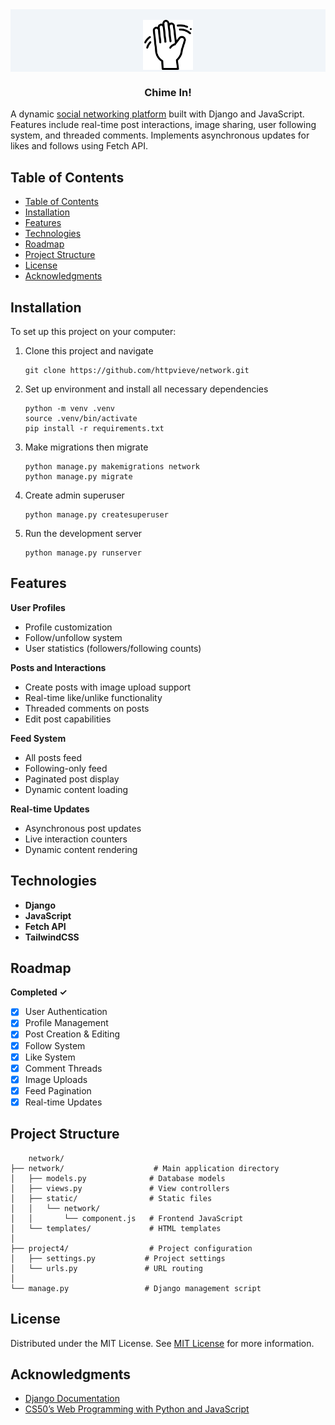 

<div style="background: #F1F5F9;" align="center"><br>
<img src="network/static/network/wave.png" alt="Logo" width="80" height="80">
</div>

<h3 align="center">Chime In!</h3>

A dynamic [social networking platform](https://cs50.harvard.edu/web/2020/projects/4/network/) built with Django and JavaScript.
Features include real-time post interactions, image sharing, user following system, and threaded comments.
Implements asynchronous updates for likes and follows using Fetch API.

## Table of Contents

- [Table of Contents](#table-of-contents)
- [Installation](#installation)
- [Features](#features)
- [Technologies](#technologies)
- [Roadmap](#roadmap)
- [Project Structure](#project-structure)
- [License](#license)
- [Acknowledgments](#acknowledgments)

## Installation

To set up this project on your computer:

1. Clone this project and navigate

   ```
   git clone https://github.com/httpvieve/network.git
   ```

2. Set up environment and install all necessary dependencies

   ```
   python -m venv .venv
   source .venv/bin/activate
   pip install -r requirements.txt
   ```

3. Make migrations then migrate
   ```
   python manage.py makemigrations network
   python manage.py migrate
   ```
3. Create admin superuser
   ```
   python manage.py createsuperuser
   ```
4. Run the development server
   ```
   python manage.py runserver
   ```

## Features

**User Profiles**
- Profile customization
- Follow/unfollow system
- User statistics (followers/following counts)


**Posts and Interactions**

- Create posts with image upload support
- Real-time like/unlike functionality
- Threaded comments on posts
- Edit post capabilities

**Feed System**

- All posts feed
- Following-only feed
- Paginated post display
- Dynamic content loading

**Real-time Updates**

- Asynchronous post updates
- Live interaction counters
- Dynamic content rendering


## Technologies

- **Django**
- **JavaScript**
- **Fetch API**
- **TailwindCSS**

## Roadmap

**Completed ✓**

- [x] User Authentication
- [x] Profile Management
- [x] Post Creation & Editing
- [x] Follow System
- [x] Like System
- [x] Comment Threads
- [x] Image Uploads
- [x] Feed Pagination
- [x] Real-time Updates

## Project Structure

```
    network/
├── network/                    # Main application directory
│   ├── models.py              # Database models
│   ├── views.py               # View controllers
│   ├── static/                # Static files
│   │   └── network/
│   │       └── component.js   # Frontend JavaScript
│   └── templates/             # HTML templates
│
├── project4/                  # Project configuration
│   ├── settings.py           # Project settings
│   └── urls.py               # URL routing
│
└── manage.py                 # Django management script

```

## License

Distributed under the MIT License. See [MIT License](https://opensource.org/licenses/MIT) for more information.

## Acknowledgments

- [Django Documentation](https://docs.djangoproject.com/en/5.1/)
- [CS50’s Web Programming with Python and JavaScript](https://cs50.harvard.edu/web/2020/)
